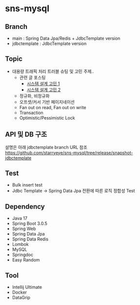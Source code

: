 # sns-mysql

## Branch  
- main : Spring Data Jpa/Redis + JdbcTemplate version  
- jdbctemplate : JdbcTemplate version   
  
## Topic
- 대용량 트래픽 처리 트러블 슈팅 및 고민 주제..
  - 관련 글 포스팅
    - [시스템 설계 고민 1](https://starryeye.tistory.com/171)
    - [시스템 설계 고민 2](https://starryeye.tistory.com/172)
  - 정규화, 비정규화
  - 오프셋/커서 기반 페이지네이션
  - Fan out on read, Fan out on write
  - Transaction
  - Optimistic/Pessimistic Lock

## API 및 DB 구조
설명은 아래 jdbctemplate branch URL 참조  
https://github.com/starryeye/sns-mysql/tree/release/snapshot-jdbctemplate

## Test
- Bulk insert test
- Jdbc Template -> Spring Data Jpa 전환에 따른 로직 정합성 Test
  
## Dependency
- Java 17
- Spring Boot 3.0.5
- Spring Web
- Spring Data Jpa
- Spring Data Redis
- Lombok
- MySQL
- Springdoc
- Easy Random

## Tool
- Intellij Ultimate
- Docker
- DataGrip
